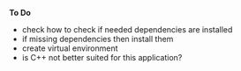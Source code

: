 **To Do**
- check how to check if needed dependencies are installed
- if missing dependencies then install them
- create virtual environment
- is C++ not better suited for this application?
